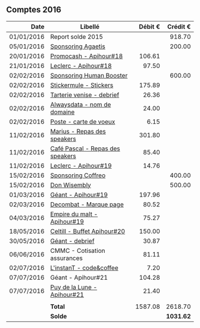 
## Comptes 2016

| Date       | Libellé                                                                            | Débit €   | Crédit €  |
|-----------:|------------------------------------------------------------------------------------|----------:|----------:|
| 01/01/2016 | Report solde 2015                                                                  |           |    918.70 |
| 05/01/2016 | [Sponsoring Agaetis](invoices/out/201512_01_agaetis.pdf)                           |           |    200.00 |
| 20/01/2016 | [Promocash - Apihour#18](invoices/in/201601_01_promocash.pdf)                      |    106.61 |           |
| 21/01/2016 | [Leclerc - Apihour#18](invoices/in/201602_02_leclerc.pdf)                          |     97.50 |           |
| 02/02/2016 | [Sponsoring Human Booster](../2016/invoices/out/201601_01_humanbooster.pdf)        |           |    600.00 |
| 02/02/2016 | [Stickermule - Stickers](../2016/invoices/in/201602_01_stickermule.pdf)            |    175.89 |           |
| 02/02/2016 | [Tarterie venise - debrief](../2016/invoices/in/201601_03_tarterie_venise.pdf)     |     26.36 |           |
| 02/02/2016 | [Alwaysdata - nom de domaine](invoices/in/201601_04_alwaysdata.pdf)                |     24.00 |           |
| 02/02/2016 | [Poste - carte de voeux](invoices/in/201601_05_post.pdf)                           |      6.15 |           |
| 11/02/2016 | [Marius - Repas des speakers](invoices/in/201602_02_marius.pdf)                    |    301.80 |           |
| 11/02/2016 | [Café Pascal - Repas des speakers](invoices/in/201602_03_pascal.pdf)               |     85.40 |           |
| 11/02/2016 | [Leclerc - Apihour#19](invoices/in/201602_04_leclerc.pdf)                          |     14.76 |           |
| 15/02/2016 | [Sponsoring Coffreo](../2015/invoices/out/201512_04_coffreo.pdf)                   |           |    400.00 |
| 15/02/2016 | [Don Wisembly](../2016/invoices/out/201601_02_wisembly.pdf)                        |           |    500.00 |
| 01/03/2016 | [Géant - Apihour#19](invoices/in/201603_01_geant.pdf)                              |    197.96 |           |
| 02/03/2016 | [Decombat - Marque page](invoices/in/201603_02_decombat.pdf)                       |     80.52 |           |
| 04/03/2016 | [Empire du malt - Apihour#19](invoices/in/201603_03_empire.pdf)                    |     75.27 |           |
| 18/05/2016 | [Celtill - Buffet Apihour#20](invoices/in/201605_01_celtill.pdf)                   |    150.00 |           |
| 30/05/2016 | [Géant - debrief](invoices/in/201605_02_geant.pdf)                                 |     30.87 |           |
| 06/06/2016 | CMMC - Cotisation assurances                                                       |     81.11 |           |
| 02/07/2016 | [L'instanT - code&coffee](invoices/in/201607_01_instant.jpg)                       |      7.20 |           |
| 07/07/2016 | Géant - Apihour#21                                                                 |    104.28 |           |
| 07/07/2016 | [Puy de la Lune - Apihour#21](invoices/in/201607_02_puylune.pdf)                   |     21.40 |           |
|            |                                                                                    |           |           |
|            |                                                                          **Total** |   1587.08 |   2618.70 |
|            |                                                                          **Solde** |           |**1031.62**|
